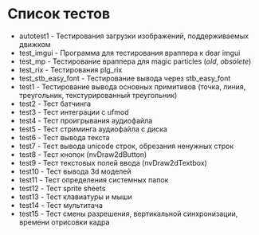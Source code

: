 ﻿# Список тестов
* autotest1 - Тестирования загрузки изображений, поддерживаемых движком
* test_imgui - Программа для тестирования враппера к dear imgui
* test_mp - Тестирование враппера для magic particles (*old*, *obsolete*)
* test_rix - Тестирования plg_rix
* test_stb_easy_font - Тестирование вывода через stb_easy_font
* test1 - Тестирование вывода основных примитивов (точка, линия, треугольник, текстурированный треугольник)
* test2 - Тест батчинга
* test3 - Тест интеграции с ufmod
* test4 - Тест проигрывания аудиофайла
* test5 - Тест стриминга аудиофайла с диска
* test6 - Тест вывода текста
* test7 - Тест вывода unicode строк, обрезания ненужных строк
* test8 - Тест кнопок (nvDraw2dButton)
* test9 - Тест текстовых полей ввода (nvDraw2dTextbox)
* test10 - Тест вывода 3d моделей
* test11 - Тест определения системных папок
* test12 - Тест sprite sheets
* test13 - Тест клавиатуры и мыши
* test14 - Тест мультитача
* test15 - Тест смены разрешения, вертикальной синхронизации, времени отрисовки кадра
